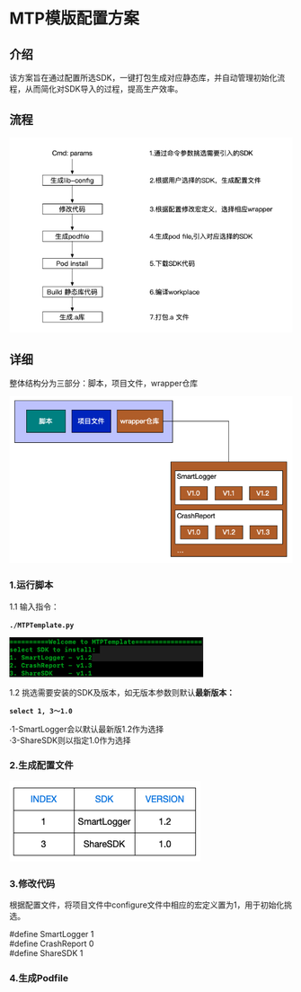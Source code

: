 # MTP模版配置方案

## 介绍

该方案旨在通过配置所选SDK，一键打包生成对应静态库，并自动管理初始化流程，从而简化对SDK导入的过程，提高生产效率。

## 流程

![](.gitbook/assets/221568859204_.pic.jpg)

## 详细

整体结构分为三部分：脚本，项目文件，wrapper仓库

![](.gitbook/assets/261568862743_.pic.jpg)

### 1.运行脚本

1.1 输入指令：

**`./MTPTemplate.py`**

![](.gitbook/assets/271568862892_.pic.jpg)

1.2 挑选需要安装的SDK及版本，如无版本参数则默认**最新版本：**

**`select 1, 3～1.0`**  

·1-SmartLogger会以默认最新版1.2作为选择   
·3-ShareSDK则以指定1.0作为选择



### 2.生成配置文件

![](.gitbook/assets/281568864591_.pic.jpg)

### 3.修改代码

根据配置文件，将项目文件中configure文件中相应的宏定义置为1，用于初始化挑选。

\#define SmartLogger   1  
\#define CrashReport    0  
\#define ShareSDK         1



### 4.生成Podfile

